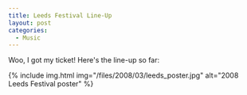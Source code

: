 ```yaml
---
title: Leeds Festival Line-Up
layout: post
categories:
  - Music
---
```

Woo, I got my ticket! Here's the line-up so far:

{% include img.html img="/files/2008/03/leeds_poster.jpg" alt="2008 Leeds Festival poster" %}
